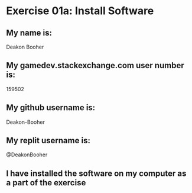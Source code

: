 
# Exercise 01a: Install Software

## My name is:
Deakon Booher

## My gamedev.stackexchange.com user number is:
159502

## My github username is:
Deakon-Booher

## My replit username is:
@DeakonBooher

## I have installed the software on my computer as a part of the exercise
